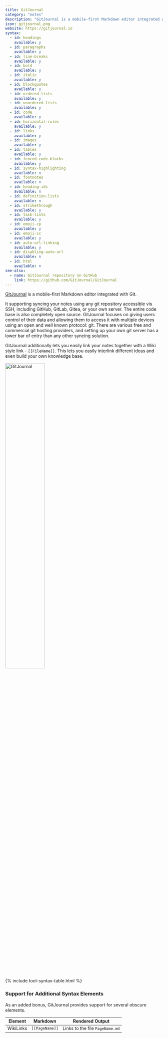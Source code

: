 ```yaml
---
title: GitJournal
category: "notes"
description: "GitJournal is a mobile-first Markdown editor integrated with Git."
icon: gitjournal.png
website: https://gitjournal.io
syntax:
  - id: headings
    available: y
  - id: paragraphs
    available: y
  - id: line-breaks
    available: y
  - id: bold
    available: y
  - id: italic
    available: y
  - id: blockquotes
    available: y
  - id: ordered-lists
    available: y
  - id: unordered-lists
    available: y
  - id: code
    available: y
  - id: horizontal-rules
    available: y
  - id: links
    available: y
  - id: images
    available: y
  - id: tables
    available: y
  - id: fenced-code-blocks
    available: y
  - id: syntax-highlighting
    available: n
  - id: footnotes
    available: n
  - id: heading-ids
    available: n
  - id: definition-lists
    available: n
  - id: strikethrough
    available: y
  - id: task-lists
    available: y
  - id: emoji-cp
    available: y
  - id: emoji-sc
    available: y
  - id: auto-url-linking
    available: y
  - id: disabling-auto-url
    available: n
  - id: html
    available: n
see-also:
  - name: GitJournal repository on GitHub
    link: https://github.com/GitJournal/GitJournal
---
```


[GitJournal](https://gitjournal.io) is a mobile-first Markdown editor integrated with Git.

It supporting syncing your notes using any git repository accessible vis SSH, including GitHub, GitLab, Gitea, or your own server. The entire code base is also completely open source. GitJournal focuses on giving users control of their data and allowing them to access it with multiple devices using an open and well known protocol: git. There are various free and commercial git hosting providers, and setting up your own git server has a lower bar of entry than any other syncing solution.

GitJournal additionally lets you easily link your notes together with a Wiki style link - ``[[FileName]]``.  This lets you easily interlink different ideas and even build your own knowledge base.

<img src="/assets/images/tools/gitjournal.png" class="img-fluid" alt="GitJournal" style="width: 50%;">

{% include tool-syntax-table.html %}

### Support for Additional Syntax Elements

As an added bonus, GitJournal provides support for several obscure elements.

<table class="table table-bordered" style="font-size: 14px">
  <thead class="thead-light">
    <tr>
      <th>Element</th>
      <th>Markdown</th>
      <th>Rendered Output</th>
    </tr>
  </thead>
  <tbody>
    <tr>
      <td>WikiLinks</td>
      <td><code>[[PageName]]</code></td>
      <td>Links to the file <code>PageName.md</code></td>
    </tr>
  </tbody>
</table>
